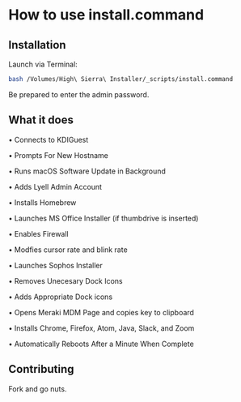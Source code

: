 # How to use install.command

## Installation

Launch via Terminal:

```bash
bash /Volumes/High\ Sierra\ Installer/_scripts/install.command
```
Be prepared to enter the admin password.

## What it does

• Connects to KDIGuest

• Prompts For New Hostname

• Runs macOS Software Update in Background

• Adds Lyell Admin Account

• Installs Homebrew

• Launches MS Office Installer (if thumbdrive is inserted)

• Enables Firewall 

• Modfies cursor rate and blink rate

• Launches Sophos Installer

• Removes Unecesary Dock Icons

• Adds Appropriate Dock icons 

• Opens Meraki MDM Page and copies key to clipboard

• Installs Chrome, Firefox, Atom, Java, Slack, and Zoom

• Automatically Reboots After a Minute When Complete


## Contributing
Fork and go nuts. 
